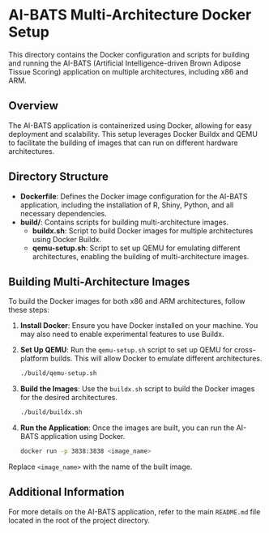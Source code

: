 # AI-BATS Multi-Architecture Docker Setup

This directory contains the Docker configuration and scripts for building and running the AI-BATS (Artificial Intelligence-driven Brown Adipose Tissue Scoring) application on multiple architectures, including x86 and ARM.

## Overview

The AI-BATS application is containerized using Docker, allowing for easy deployment and scalability. This setup leverages Docker Buildx and QEMU to facilitate the building of images that can run on different hardware architectures.

## Directory Structure

- **Dockerfile**: Defines the Docker image configuration for the AI-BATS application, including the installation of R, Shiny, Python, and all necessary dependencies.
- **build/**: Contains scripts for building multi-architecture images.
  - **buildx.sh**: Script to build Docker images for multiple architectures using Docker Buildx.
  - **qemu-setup.sh**: Script to set up QEMU for emulating different architectures, enabling the building of multi-architecture images.

## Building Multi-Architecture Images

To build the Docker images for both x86 and ARM architectures, follow these steps:

1. **Install Docker**: Ensure you have Docker installed on your machine. You may also need to enable experimental features to use Buildx.

2. **Set Up QEMU**: Run the `qemu-setup.sh` script to set up QEMU for cross-platform builds. This will allow Docker to emulate different architectures.

   ```bash
   ./build/qemu-setup.sh
   ```

3. **Build the Images**: Use the `buildx.sh` script to build the Docker images for the desired architectures.

   ```bash
   ./build/buildx.sh
   ```

4. **Run the Application**: Once the images are built, you can run the AI-BATS application using Docker.

   ```bash
   docker run -p 3838:3838 <image_name>
   ```

Replace `<image_name>` with the name of the built image.

## Additional Information

For more details on the AI-BATS application, refer to the main `README.md` file located in the root of the project directory.